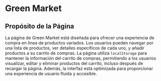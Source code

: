 # Green Market

## Propósito de la Página

La página de Green Market está diseñada para ofrecer una experiencia de compra en línea de productos variados. Los usuarios pueden navegar por una lista de productos, ver detalles específicos de cada uno, y añadir productos a su carrito de compras. La página utiliza `localStorage` para mantener la información del carrito de compras, permitiendo a los usuarios visualizar, editar y eliminar productos del carrito, incluso después de recargar la página. Además, la interfaz está optimizada para proporcionar una experiencia de usuario fluida y accesible.